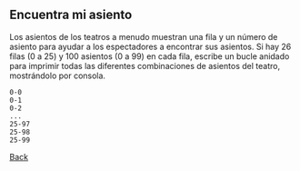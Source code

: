 ## Encuentra mi asiento

Los asientos de los teatros a menudo muestran una fila y un número de asiento para ayudar a los espectadores a encontrar sus asientos. Si hay 26 filas (0 a 25) y 100 asientos (0 a 99) en cada fila, escribe un bucle anidado para imprimir todas las diferentes combinaciones de asientos del teatro, mostrándolo por consola.

```
0-0
0-1
0-2
...
25-97
25-98
25-99
```

[Back](../../readme.md)